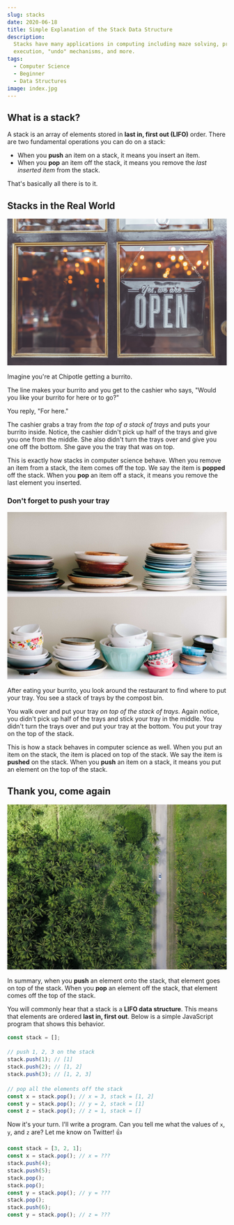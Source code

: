 ```yaml
---
slug: stacks
date: 2020-06-18
title: Simple Explanation of the Stack Data Structure
description:
  Stacks have many applications in computing including maze solving, program
  execution, "undo" mechanisms, and more.
tags:
  - Computer Science
  - Beginner
  - Data Structures
image: index.jpg
---
```


## What is a stack?

A stack is an array of elements stored in **last in, first out (LIFO)** order.
There are two fundamental operations you can do on a stack:

- When you **push** an item on a stack, it means you insert an item.
- When you **pop** an item off the stack, it means you remove the _last inserted
  item_ from the stack.

That's basically all there is to it.

## Stacks in the Real World

![open sign](open.jpg)

Imagine you're at Chipotle getting a burrito.

The line makes your burrito and you get to the cashier who says, "Would you like
your burrito for here or to go?"

You reply, "For here."

The cashier grabs a tray from _the top of a stack of trays_ and puts your
burrito inside. Notice, the cashier didn't pick up half of the trays and give
you one from the middle. She also didn't turn the trays over and give you one
off the bottom. She gave you the tray that was on top.

This is exactly how stacks in computer science behave. When you remove an item
from a stack, the item comes off the top. We say the item is **popped** off the
stack. When you **pop** an item off a stack, it means you remove the last
element you inserted.

### Don't forget to push your tray

![dishes stacked](dishes.jpg)

After eating your burrito, you look around the restaurant to find where to put
your tray. You see a stack of trays by the compost bin.

You walk over and put your tray _on top of the stack of trays_. Again notice,
you didn't pick up half of the trays and stick your tray in the middle. You
didn't turn the trays over and put your tray at the bottom. You put your tray on
the top of the stack.

This is how a stack behaves in computer science as well. When you put an item on
the stack, the item is placed on top of the stack. We say the item is **pushed**
on the stack. When you **push** an item on a stack, it means you put an element
on the top of the stack.

## Thank you, come again

![driving down a road](drive.jpg)

In summary, when you **push** an element onto the stack, that element goes on
top of the stack. When you **pop** an element off the stack, that element comes
off the top of the stack.

You will commonly hear that a stack is a **LIFO data structure**. This means
that elements are ordered **last in, first out**. Below is a simple JavaScript
program that shows this behavior.

```javascript
const stack = [];

// push 1, 2, 3 on the stack
stack.push(1); // [1]
stack.push(2); // [1, 2]
stack.push(3); // [1, 2, 3]

// pop all the elements off the stack
const x = stack.pop(); // x = 3, stack = [1, 2]
const y = stack.pop(); // y = 2, stack = [1]
const z = stack.pop(); // z = 1, stack = []
```

Now it's your turn. I'll write a program. Can you tell me what the values of
`x`, `y`, and `z` are? Let me know on Twitter! 👍

```javascript
const stack = [3, 2, 1];
const x = stack.pop(); // x = ???
stack.push(4);
stack.push(5);
stack.pop();
stack.pop();
const y = stack.pop(); // y = ???
stack.pop();
stack.push(6);
const y = stack.pop(); // z = ???
```

